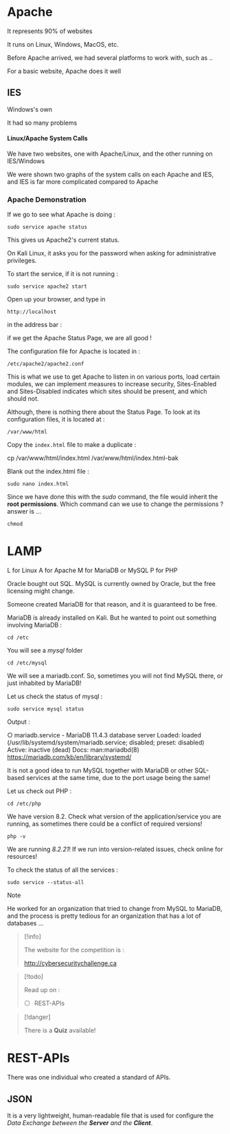 


# Apache


It represents 90% of websites

It runs on Linux, Windows, MacOS, etc. 

Before Apache arrived, we had several platforms to work with, such as ..


For a basic website, Apache does it well


## IES

Windows's own

It had so many problems


#### Linux/Apache System Calls

We have two websites, one with Apache/Linux, and the other running on IES/Windows

We were shown two graphs of the system calls on each Apache and IES, and IES is far more complicated compared to Apache


### Apache Demonstration


If we go to see what Apache is doing :

	sudo service apache status

This gives us Apache2's current status. 

On Kali Linux, it asks you for the password when asking for administrative privileges.

To start the service, if it is not running : 

	sudo service apache2 start


Open up your browser, and type in 

	http://localhost

in the address bar : 

if we get the Apache Status Page, we are all good !



The configuration file for Apache is located in : 

	/etc/apache2/apache2.conf

This is what we use to get Apache to listen in on various ports, load certain modules, we can implement measures to increase security, Sites-Enabled and Sites-Disabled indicates which sites should be present, and which should not. 

Although, there is nothing there about the Status Page. To look at its configuration files, it is located at : 

	/var/www/html


Copy the ```index.html``` file to make a duplicate :

cp /var/www/html/index.html /var/www/html/index.html-bak

Blank out the index.html file :

	sudo nano index.html

Since we have done this with the *sudo* command, the file would inherit the **root permissions**. Which command can we use to change the permissions ? answer is ...

	chmod



# LAMP


L for Linux
A for Apache
M for MariaDB or MySQL
P for PHP


Oracle bought out SQL. MySQL is currently owned by Oracle, but the free licensing might change. 

Someone created MariaDB for that reason, and it is guaranteed to be free.

MariaDB is already installed on Kali. But he wanted to point out something involving MariaDB : 


	cd /etc


You will see a *mysql* folder

	cd /etc/mysql

We will see a mariadb.conf. So, sometimes you will not find MySQL there, or just inhabited by MariaDB!

Let us check the status of mysql : 

	sudo service mysql status 

Output :

	
○ mariadb.service - MariaDB 11.4.3 database server
     Loaded: loaded (/usr/lib/systemd/system/mariadb.service; disabled; preset: disabled)
     Active: inactive (dead)
       Docs: man:mariadbd(8)
             https://mariadb.com/kb/en/library/systemd/


It is not a good idea to run MySQL together with MariaDB or other SQL-based services at the same time, due to the port usage being the same!


Let us check out PHP :

	cd /etc/php

We have version 8.2. Check what version of the application/service you are running, as sometimes there could be a conflict of required versions!

	php -v

We are running *8.2.21*! If we run into version-related issues, check online for resources!


To check the status of all the services :

	sudo service --status-all


>[!note]
>
>He worked for an organization that tried to change from MySQL to MariaDB, and the process is pretty tedious for an organization that has a lot of databases ...


>[!info]
>
>The website for the competition is : 
>
>http://cybersecuritychallenge.ca

>[!todo]
>
>Read up on : 
>
>- [ ] REST-APIs


>[!danger]
>
>There is a **Quiz** available!


# REST-APIs


There was one individual who created a standard of APIs.




## JSON


It is a very lightweight, human-readable file that is used for configure the *Data Exchange between the **Server** and the **Client***.




